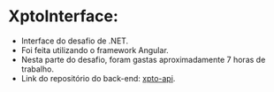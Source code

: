 # XptoInterface: 

* Interface do desafio de .NET. 
* Foi feita utilizando o framework Angular.
* Nesta parte do desafio, foram gastas aproximadamente 7 horas de trabalho.
* Link do repositório do back-end: [xpto-api](https://github.com/TheAbraaonix/xpto-api).